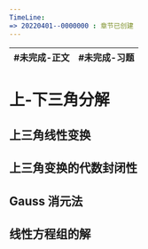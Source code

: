 ```yaml
---
TimeLine: 
=> 20220401--0000000 : 章节已创建
---
```


| #未完成-正文 | #未完成-习题 |
| ------------ | ------------ |

# 上-下三角分解

## 上三角线性变换

## 上三角变换的代数封闭性

## Gauss 消元法

## 线性方程组的解
